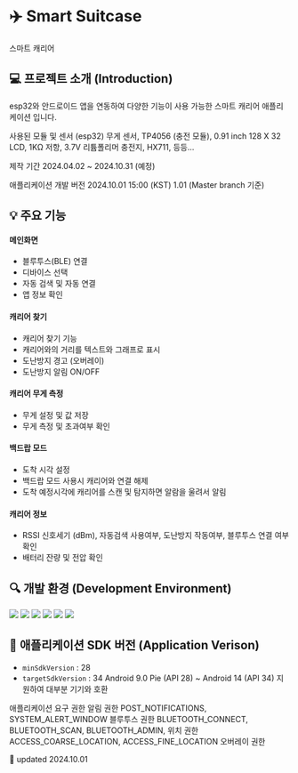# ✈️  Smart Suitcase
스마트 캐리어

## 💻 프로젝트 소개 (Introduction)
esp32와 안드로이드 앱을 연동하여 다양한 기능이 사용 가능한 스마트 캐리어 애플리케이션 입니다.

사용된 모듈 및 센서 (esp32)
무게 센서, TP4056 (충전 모듈), 0.91 inch 128 X 32 LCD, 1KΩ 저항, 3.7V 리튬폴리머 충전지, HX711, 등등...

제작 기간
2024.04.02 ~ 2024.10.31 (예정)

애플리케이션 개발 버전
2024.10.01 15:00 (KST)
1.01 (Master branch 기준)

## 💡 주요 기능
#### 메인화면 
- 블루투스(BLE) 연결
- 디바이스 선택
- 자동 검색 및 자동 연결
- 앱 정보 확인
#### 캐리어 찾기
- 캐리어 찾기 기능
- 캐리어와의 거리를 텍스트와 그래프로 표시
- 도난방지 경고 (오버레이)
- 도난방지 알림 ON/OFF
#### 캐리어 무게 측정
- 무게 설정 및 값 저장
- 무게 측정 및 초과여부 확인
#### 백드랍 모드
- 도착 시각 설정
- 백드랍 모드 사용시 캐리어와 연결 해제
- 도착 예정시각에 캐리어를 스캔 및 탐지하면 알람을 울려서 알림
#### 캐리어 정보 
- RSSI 신호세기 (dBm), 자동검색 사용여부, 도난방지 작동여부, 블루투스 연결 여부 확인
- 배터리 잔량 및 전압 확인

## 🔍 개발 환경  (Development Environment)
<img src="https://img.shields.io/badge/Android Studio%20-3DDC84?style=flat&logo=Android&logoColor=white"/>  <img src="https://img.shields.io/badge/Arduino%20-00878F?style=flat&logo=Arduino&logoColor=white"/>  <img src="https://img.shields.io/badge/C %20-A8B9CC?style=flat&logo=C&logoColor=white"/> <img src="https://img.shields.io/badge/Java %20-007396?style=flat&logo=Java&logoColor=white"/> <img src="https://img.shields.io/badge/Git %20-F05032?style=flat&logo=Git&logoColor=white"/> <img src="https://img.shields.io/badge/Github %20-181717?style=flat&logo=Github&logoColor=white"/>

## 📲 애플리케이션 SDK 버전 (Application Verison)
- `minSdkVersion` : 28
- `targetSdkVersion` : 34
Android 9.0 Pie (API 28) ~ Android 14 (API 34) 지원하여 대부분 기기와 호환

애플리케이션 요구 권한
알림 권한
POST_NOTIFICATIONS,
SYSTEM_ALERT_WINDOW
블루투스 권한
BLUETOOTH_CONNECT,
BLUETOOTH_SCAN,
BLUETOOTH_ADMIN,
위치 권한
ACCESS_COARSE_LOCATION,
ACCESS_FINE_LOCATION
오버레이 권한



📌 updated 2024.10.01 

